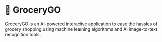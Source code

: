 # 🛒 GroceryGO 
 GroceryGO is an AI-powered interactive application to ease the hassles of grocery shopping using machine learning algorithms and AI image-to-text recognition tools.
